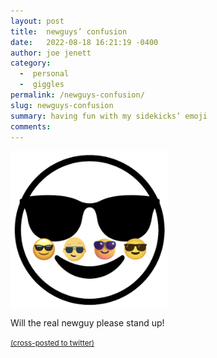 ```yaml
---
layout: post
title:  newguys’ confusion
date:   2022-08-18 16:21:19 -0400
author: joe jenett
category:
  -  personal
  -  giggles
permalink: /newguys-confusion/
slug: newguys-confusion
summary: having fun with my sidekicks’ emoji
comments: 
---
```

<img src="/images/confusion.png" alt="" style="max-width:50%;" />
<p style="margin-top:12px;">Will the real newguy please stand up!</p>
<a href="https://brid.gy/publish/twitter"><small>(cross-posted to twitter)</small></a>
<data class="p-bridgy-omit-link" value="false"></data>